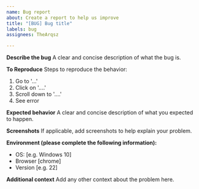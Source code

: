 ```yaml
---
name: Bug report
about: Create a report to help us improve
title: "[BUG] Bug title"
labels: bug
assignees: TheArqsz

---
```


**Describe the bug**
A clear and concise description of what the bug is.

**To Reproduce**
Steps to reproduce the behavior:
1. Go to '...'
2. Click on '....'
3. Scroll down to '....'
4. See error

**Expected behavior**
A clear and concise description of what you expected to happen.

**Screenshots**
If applicable, add screenshots to help explain your problem.

**Environment (please complete the following information):**
 - OS: [e.g. Windows 10]
 - Browser [chrome]
 - Version [e.g. 22]

**Additional context**
Add any other context about the problem here.
